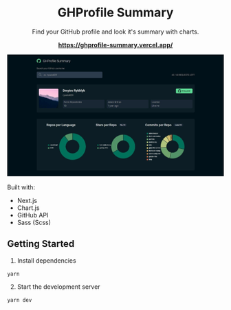 <div align="center">

# GHProfile Summary

Find your GitHub profile and look it's summary with charts.

**https://ghprofile-summary.vercel.app/**

</div>

![og](https://raw.githubusercontent.com/ryuuto829/ghprofile-summary/master/public/og.jpg)

Built with:

- Next.js
- Chart.js
- GitHub API
- Sass (Scss)

## Getting Started

1. Install dependencies

```bash
yarn
```

2. Start the development server

```bash
yarn dev
```
